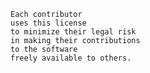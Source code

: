     Each contributor
    uses this license
    to minimize their legal risk
    in making their contributions
    to the software
    freely available to others.
